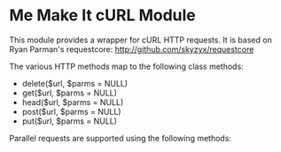 Me Make It cURL Module
======================

This module provides a wrapper for cURL HTTP requests.
It is based on Ryan Parman's requestcore: <http://github.com/skyzyx/requestcore>

The various HTTP methods map to the following class methods:
*	delete($url, $parms = NULL)
*	get($url, $parms = NULL)
* head($url, $parms = NULL)
* post($url, $parms = NULL)
* put($url, $parms = NULL)

Parallel requests are supported using the following methods:
